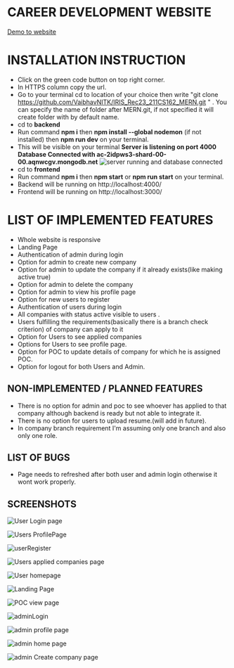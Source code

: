# CAREER DEVELOPMENT WEBSITE


[Demo to website](https://screenrec.com/share/TWNUpkg9EQ)


# INSTALLATION INSTRUCTION
- Click on the green code button on top right corner.
- In HTTPS column copy the url.
- Go to your terminal cd to location of your choice then write "git clone https://github.com/VaibhavNITK/IRIS_Rec23_211CS162_MERN.git  " . You can specify the name of folder after MERN.git, if not specified it will create folder with by default name.
- cd to **backend**
- Run command **npm i** then **npm install --global nodemon** (if not installed) then **npm run dev** on your terminal.
- This will be visible on your terminal **Server is listening on port 4000
Database Connected with ac-2idpws3-shard-00-00.aqnwcgv.mongodb.net**
![server running and database connected](https://user-images.githubusercontent.com/95856567/235909083-d60493f1-9099-4dd2-861b-8da59e15c337.png)
- cd to **frontend**
- Run command **npm i** then **npm start** or **npm run start** on your terminal.
- Backend will be running on http://localhost:4000/
- Frontend will be running on http://localhost:3000/


# LIST OF IMPLEMENTED FEATURES
- Whole website is responsive
- Landing Page
- Authentication of admin during login
- Option for admin to create new company 
- Option for admin to update the company if it already exists(like making active true)
- Option for admin to delete the company
- Option for admin to view his profile page
- Option for new users to register
- Authentication of users during login
- All companies with status active visible to users .
- Users fulfilling the requirements(basically there is a branch check criterion) of company can apply to it
- Option for Users to see applied companies
- Options for Users to see profile page.
- Option for POC to update details of company for which he is assigned POC.
- Option for logout for both Users and Admin.

## NON-IMPLEMENTED / PLANNED FEATURES

- There is no option for admin and poc to see whoever has applied to that company although backend is ready but not able to integrate it.
- There is no option for users to upload resume.(will add in future).
- In company branch requirement I'm assuming only one branch and also only one role.

## LIST OF BUGS

- Page needs to refreshed after both user and admin login otherwise it wont work properly.

## SCREENSHOTS
![User Login page](https://user-images.githubusercontent.com/95856567/235907393-609bf83c-a8eb-46a3-9af4-9a4f2da5220a.png)

![Users ProfilePage](https://user-images.githubusercontent.com/95856567/235907745-da6ede53-a7b2-4847-8ce7-d1f6d27b4319.png)

![userRegister](https://user-images.githubusercontent.com/95856567/235907819-94d8911f-4cd1-4a43-be57-91b4953b66ca.png)

![Users applied companies page](https://user-images.githubusercontent.com/95856567/235907947-258d8c5b-cf90-48cb-b7da-9ff78ae6e1f6.png)

![User homepage](https://user-images.githubusercontent.com/95856567/235908005-d2cfa5c2-c4d7-4959-a1eb-8569c3c93288.png)

![Landing Page](https://user-images.githubusercontent.com/95856567/235908136-24b3bcbf-a2ca-4b4f-9930-50942caf9ad3.png)

![POC view page](https://user-images.githubusercontent.com/95856567/235908208-8cabd9c5-387f-4323-a606-db0c82e8b06f.png)

![adminLogin](https://user-images.githubusercontent.com/95856567/235908260-1ffe365b-77e5-4075-9558-f5ded667a2a5.png)

![admin profile page](https://user-images.githubusercontent.com/95856567/235908378-166af923-b471-4a96-ae07-7e45de1fcddf.png)

![admin home page](https://user-images.githubusercontent.com/95856567/235908487-8dd54bdf-663c-4fee-9184-ed6bc0cb61b0.png)

![admin Create company page](https://user-images.githubusercontent.com/95856567/235908542-0446767f-0c11-4aac-8499-5a07a7ff6161.png)


